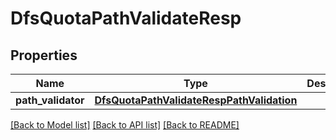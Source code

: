 # DfsQuotaPathValidateResp

## Properties
Name | Type | Description | Notes
------------ | ------------- | ------------- | -------------
**path_validator** | [**DfsQuotaPathValidateRespPathValidation**](DfsQuotaPathValidateRespPathValidation.md) |  | 

[[Back to Model list]](../README.md#documentation-for-models) [[Back to API list]](../README.md#documentation-for-api-endpoints) [[Back to README]](../README.md)


